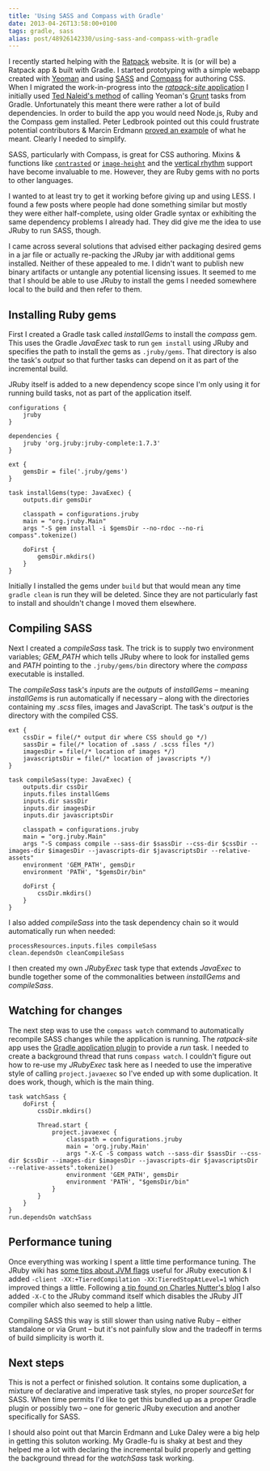 ```yaml
---
title: 'Using SASS and Compass with Gradle'
date: 2013-04-26T13:58:00+0100
tags: gradle, sass
alias: post/48926142330/using-sass-and-compass-with-gradle
---
```


I recently started helping with the [Ratpack][13] website. It is (or will be) a Ratpack app & built with Gradle. I started prototyping with a simple webapp created with [Yeoman][4] and using [SASS][7] and [Compass][8] for authoring CSS. When I migrated the work-in-progress into the [*ratpack-site* application][5] I initially used [Ted Naleid's method][6] of calling Yeoman's [Grunt][14] tasks from Gradle. Unfortunately this meant there were rather a lot of build dependencies. In order to build the app you would need Node.js, Ruby and the Compass gem installed. Peter Ledbrook pointed out this could frustrate potential contributors & Marcin Erdmann [proved an example][1] of what he meant. Clearly I needed to simplify.

<!-- more -->

SASS, particularly with Compass, is great for CSS authoring. Mixins & functions like [`contrasted`][9] or [`image-height`][10] and the [vertical rhythm][11] support have become invaluable to me. However, they are Ruby gems with no ports to other languages.

I wanted to at least try to get it working before giving up and using LESS. I found a few posts where people had done something similar but mostly they were either half-complete, using older Gradle syntax or exhibiting the same dependency problems I already had. They did give me the idea to use JRuby to run SASS, though.

I came across several solutions that advised either packaging desired gems in a jar file or actually re-packing the JRuby jar with additional gems installed. Neither of these appealed to me. I didn't want to publish new binary artifacts or untangle any potential licensing issues. It seemed to me that I should be able to use JRuby to install the gems I needed somewhere local to the build and then refer to them.

## Installing Ruby gems

First I created a Gradle task called *installGems* to install the *compass* gem. This uses the Gradle *JavaExec* task to run `gem install` using JRuby and specifies the path to install the gems as `.jruby/gems`. That directory is also the task's *output* so that further tasks can depend on it as part of the incremental build.

JRuby itself is added to a new dependency scope since I'm only using it for running build tasks, not as part of the application itself.

	configurations {
	    jruby
	}

	dependencies {
	    jruby 'org.jruby:jruby-complete:1.7.3'
	}

	ext {
		gemsDir = file('.jruby/gems')
	}

	task installGems(type: JavaExec) {
		outputs.dir gemsDir

		classpath = configurations.jruby
		main = "org.jruby.Main"
		args "-S gem install -i $gemsDir --no-rdoc --no-ri compass".tokenize()

		doFirst {
			gemsDir.mkdirs()
		}
	}

Initially I installed the gems under `build` but that would mean any time `gradle clean` is run they will be deleted. Since they are not particularly fast to install and shouldn't change I moved them elsewhere.

## Compiling SASS

Next I created a *compileSass* task. The trick is to supply two environment variables; *GEM_PATH* which tells JRuby where to look for installed gems and *PATH* pointing to the `.jruby/gems/bin` directory where the *compass* executable is installed.

The *compileSass* task's *inputs* are the *outputs* of *installGems* – meaning *installGems* is run automatically if necessary – along with the directories containing my *.scss* files, images and JavaScript. The task's *output* is the directory with the compiled CSS.

	ext {
		cssDir = file(/* output dir where CSS should go */)
		sassDir = file(/* location of .sass / .scss files */)
		imagesDir = file(/* location of images */)
		javascriptsDir = file(/* location of javascripts */)
	}

	task compileSass(type: JavaExec) {
		outputs.dir cssDir
		inputs.files installGems
		inputs.dir sassDir
		inputs.dir imagesDir
		inputs.dir javascriptsDir

		classpath = configurations.jruby
		main = "org.jruby.Main"
		args "-S compass compile --sass-dir $sassDir --css-dir $cssDir --images-dir $imagesDir --javascripts-dir $javascriptsDir --relative-assets"
		environment 'GEM_PATH', gemsDir
		environment 'PATH', "$gemsDir/bin"

		doFirst {
			cssDir.mkdirs()
		}
	}

I also added *compileSass* into the task dependency chain so it would automatically run when needed:

	processResources.inputs.files compileSass
	clean.dependsOn cleanCompileSass

I then created my own *JRubyExec* task type that extends *JavaExec* to bundle together some of the commonalities between *installGems* and *compileSass*.

## Watching for changes

The next step was to use the `compass watch` command to automatically recompile SASS changes while the application is running. The *ratpack-site* app uses the [Gradle application plugin][12] to provide a *run* task. I needed to create a background thread that runs `compass watch`. I couldn't figure out how to re-use my *JRubyExec* task here as I needed to use the imperative style of calling `project.javaexec` so I've ended up with some duplication. It does work, though, which is the main thing.

	task watchSass {
		doFirst {
			cssDir.mkdirs()

			Thread.start {
				project.javaexec {
					classpath = configurations.jruby
					main = 'org.jruby.Main'
					args "-X-C -S compass watch --sass-dir $sassDir --css-dir $cssDir --images-dir $imagesDir --javascripts-dir $javascriptsDir --relative-assets".tokenize()
					environment 'GEM_PATH', gemsDir
					environment 'PATH', "$gemsDir/bin"
				}
			}
		}
	}
	run.dependsOn watchSass

## Performance tuning

Once everything was working I spent a little time performance tuning. The JRuby wiki has [some tips about JVM flags][2] useful for JRuby execution & I added `-client -XX:+TieredCompilation -XX:TieredStopAtLevel=1` which improved things a little. Following [a tip found on Charles Nutter's blog][3] I also added `-X-C` to the JRuby command itself which disables the JRuby JIT compiler which also seemed to help a little.

Compiling SASS this way is still slower than using native Ruby – either standalone or via Grunt – but it's not painfully slow and the tradeoff in terms of build simplicity is worth it.

## Next steps

This is not a perfect or finished solution. It contains some duplication, a mixture of declarative and imperative task styles, no proper *sourceSet* for SASS. When time permits I'd like to get this bundled up as a proper Gradle plugin or possibly two – one for generic JRuby execution and another specifically for SASS.

I should also point out that Marcin Erdmann and Luke Daley were a big help in getting this soluton working. My Gradle-fu is shaky at best and they helped me a lot with declaring the incremental build properly and getting the background thread for the *watchSass* task working.

[1]:https://twitter.com/marcinerdmann/status/325675229454155776
[2]:https://github.com/jruby/jruby/wiki/PerformanceTuning#java-virtual-machine-jvm-settings
[3]:http://blog.headius.com/2010/03/jruby-startup-time-tips.html
[4]:http://yeoman.io/
[5]:https://github.com/ratpack/ratpack-site
[6]:http://naleid.com/blog/2013/01/24/calling-gruntjs-tasks-from-gradle/
[7]:http://sass-lang.com/
[8]:http://compass-style.org/
[9]:http://compass-style.org/reference/compass/utilities/color/contrast/
[10]:http://compass-style.org/reference/compass/helpers/image-dimensions/
[11]:http://compass-style.org/reference/compass/typography/vertical_rhythm/
[12]:http://www.gradle.org/docs/current/userguide/application_plugin.html
[13]:https://github.com/ratpack
[14]:http://gruntjs.com/

